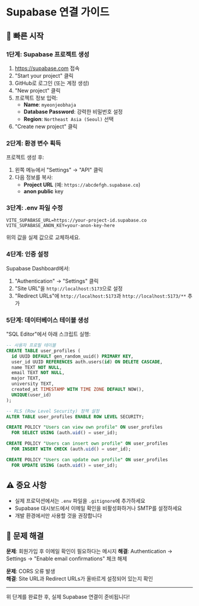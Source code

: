 # Supabase 연결 가이드

## 🚀 빠른 시작

### 1단계: Supabase 프로젝트 생성

1. https://supabase.com 접속
2. "Start your project" 클릭
3. GitHub로 로그인 (또는 계정 생성)
4. "New project" 클릭
5. 프로젝트 정보 입력:
   - **Name**: `myeonjeobhaja` 
   - **Database Password**: 강력한 비밀번호 설정
   - **Region**: `Northeast Asia (Seoul)` 선택
6. "Create new project" 클릭

### 2단계: 환경 변수 획득

프로젝트 생성 후:
1. 왼쪽 메뉴에서 "Settings" → "API" 클릭
2. 다음 정보를 복사:
   - **Project URL** (예: `https://abcdefgh.supabase.co`)
   - **anon public** key

### 3단계: .env 파일 수정

```env
VITE_SUPABASE_URL=https://your-project-id.supabase.co
VITE_SUPABASE_ANON_KEY=your-anon-key-here
```

위의 값을 실제 값으로 교체하세요.

### 4단계: 인증 설정

Supabase Dashboard에서:
1. "Authentication" → "Settings" 클릭  
2. "Site URL"을 `http://localhost:5173`으로 설정
3. "Redirect URLs"에 `http://localhost:5173`과 `http://localhost:5173/**` 추가

### 5단계: 데이터베이스 테이블 생성

"SQL Editor"에서 아래 스크립트 실행:

```sql
-- 사용자 프로필 테이블
CREATE TABLE user_profiles (
  id UUID DEFAULT gen_random_uuid() PRIMARY KEY,
  user_id UUID REFERENCES auth.users(id) ON DELETE CASCADE,
  name TEXT NOT NULL,
  email TEXT NOT NULL,
  major TEXT,
  university TEXT,
  created_at TIMESTAMP WITH TIME ZONE DEFAULT NOW(),
  UNIQUE(user_id)
);

-- RLS (Row Level Security) 정책 설정
ALTER TABLE user_profiles ENABLE ROW LEVEL SECURITY;

CREATE POLICY "Users can view own profile" ON user_profiles
  FOR SELECT USING (auth.uid() = user_id);

CREATE POLICY "Users can insert own profile" ON user_profiles
  FOR INSERT WITH CHECK (auth.uid() = user_id);

CREATE POLICY "Users can update own profile" ON user_profiles  
  FOR UPDATE USING (auth.uid() = user_id);
```

## ⚠️ 중요 사항

- 실제 프로덕션에서는 `.env` 파일을 `.gitignore`에 추가하세요
- Supabase 대시보드에서 이메일 확인을 비활성화하거나 SMTP를 설정하세요
- 개발 환경에서만 사용할 것을 권장합니다

## 🔧 문제 해결

**문제**: 회원가입 후 이메일 확인이 필요하다는 메시지
**해결**: Authentication → Settings → "Enable email confirmations" 체크 해제

**문제**: CORS 오류 발생  
**해결**: Site URL과 Redirect URLs가 올바르게 설정되어 있는지 확인

---

위 단계를 완료한 후, 실제 Supabase 연결이 준비됩니다!